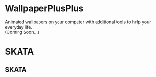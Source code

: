 # WallpaperPlusPlus
Animated wallpapers on your computer with additional tools to help your everyday life. <br>
(Coming Soon...)

<h1> SKATA </h1> <h2> SKATA </h2>
